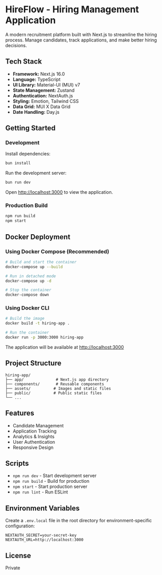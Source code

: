 # HireFlow - Hiring Management Application

A modern recruitment platform built with Next.js to streamline the hiring process. Manage candidates, track applications, and make better hiring decisions.

## Tech Stack

- **Framework:** Next.js 16.0
- **Language:** TypeScript
- **UI Library:** Material-UI (MUI) v7
- **State Management:** Zustand
- **Authentication:** NextAuth.js
- **Styling:** Emotion, Tailwind CSS
- **Data Grid:** MUI X Data Grid
- **Date Handling:** Day.js

## Getting Started

### Development

Install dependencies:

```bash
bun install
```

Run the development server:

```bash
bun run dev
```

Open [http://localhost:3000](http://localhost:3000) to view the application.

### Production Build

```bash
npm run build
npm start
```

## Docker Deployment

### Using Docker Compose (Recommended)

```bash
# Build and start the container
docker-compose up --build

# Run in detached mode
docker-compose up -d

# Stop the container
docker-compose down
```

### Using Docker CLI

```bash
# Build the image
docker build -t hiring-app .

# Run the container
docker run -p 3000:3000 hiring-app
```

The application will be available at [http://localhost:3000](http://localhost:3000)

## Project Structure

```
hiring-app/
├── app/              # Next.js app directory
├── components/       # Reusable components
├── assets/          # Images and static files
├── public/          # Public static files
└── ...
```

## Features

- Candidate Management
- Application Tracking
- Analytics & Insights
- User Authentication
- Responsive Design

## Scripts

- `npm run dev` - Start development server
- `npm run build` - Build for production
- `npm start` - Start production server
- `npm run lint` - Run ESLint

## Environment Variables

Create a `.env.local` file in the root directory for environment-specific configuration:

```env
NEXTAUTH_SECRET=your-secret-key
NEXTAUTH_URL=http://localhost:3000
```

## License

Private
